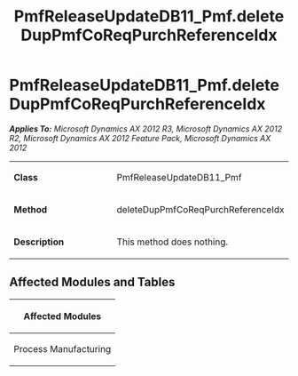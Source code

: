 ﻿---
title: PmfReleaseUpdateDB11_Pmf.deleteDupPmfCoReqPurchReferenceIdx
TOCTitle: PmfReleaseUpdateDB11_Pmf.deleteDupPmfCoReqPurchReferenceIdx
ms:assetid: 47fbced2-35f4-c53f-a7ca-4587afd9fe0d
ms:mtpsurl: https://msdn.microsoft.com/en-us/library/JJ718989(v=AX.60)
ms:contentKeyID: 49708049
ms.date: 05/18/2015
mtps_version: v=AX.60
---

# PmfReleaseUpdateDB11\_Pmf.deleteDupPmfCoReqPurchReferenceIdx 


_**Applies To:** Microsoft Dynamics AX 2012 R3, Microsoft Dynamics AX 2012 R2, Microsoft Dynamics AX 2012 Feature Pack, Microsoft Dynamics AX 2012_

<table>
<colgroup>
<col style="width: 50%" />
<col style="width: 50%" />
</colgroup>
<tbody>
<tr class="odd">
<td><p><strong>Class</strong></p></td>
<td><p>PmfReleaseUpdateDB11_Pmf</p></td>
</tr>
<tr class="even">
<td><p><strong>Method</strong></p></td>
<td><p>deleteDupPmfCoReqPurchReferenceIdx</p></td>
</tr>
<tr class="odd">
<td><p><strong>Description</strong></p></td>
<td><p>This method does nothing.</p></td>
</tr>
</tbody>
</table>


## Affected Modules and Tables

<table>
<colgroup>
<col style="width: 100%" />
</colgroup>
<thead>
<tr class="header">
<th><p>Affected Modules</p></th>
</tr>
</thead>
<tbody>
<tr class="odd">
<td><p>Process Manufacturing</p></td>
</tr>
</tbody>
</table>

  


